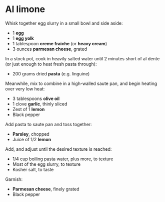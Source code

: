 # Al limone

Whisk together egg slurry in a small bowl and side aside:

- 1 **egg**
- 1 **egg yolk**
- 1 tablespoon **creme fraiche** (or **heavy cream**)
- 3 ounces **parmesan cheese**, grated

In a stock pot, cook in heavily salted water until 2 minutes short of al dente (or just enough to heat fresh pasta through):

- 200 grams dried **pasta** (e.g. linguine)

Meanwhile, mix to combine in a high-walled saute pan, and begin heating over very low heat:

- 3 tablespoons **olive oil**
- 1 clove **garlic**, thinly sliced
- Zest of 1 **lemon**
- Black pepper

Add pasta to saute pan and toss together:

- **Parsley**, chopped
- Juice of 1/2 **lemon**

Add, and adjust until the desired texture is reached:

- 1/4 cup boiling pasta water, plus more, to texture
- Most of the egg slurry, to texture
- Kosher salt, to taste

Garnish:

- **Parmesan cheese**, finely grated
- Black pepper
